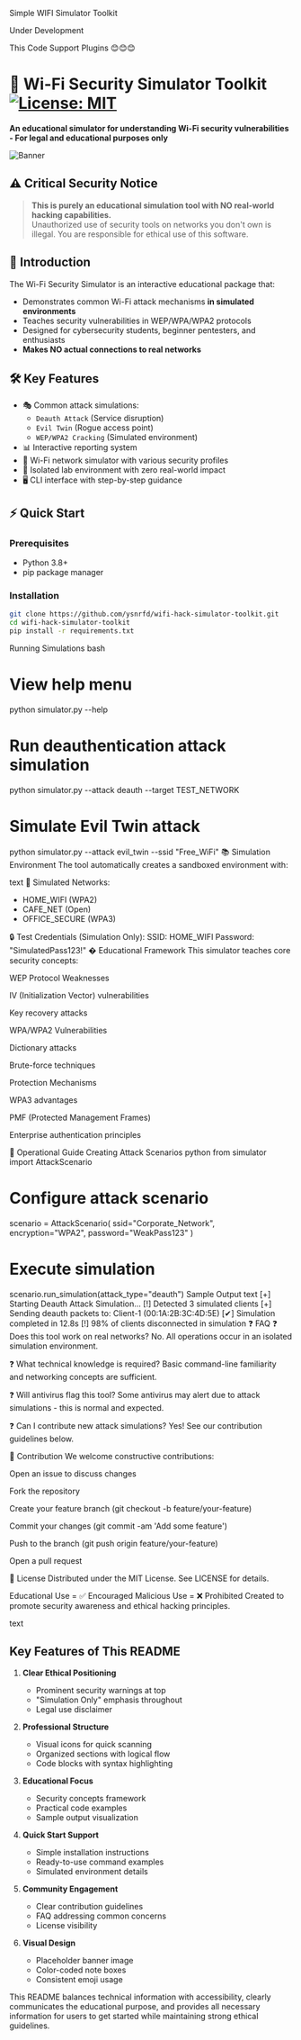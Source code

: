 Simple WIFI Simulator Toolkit

Under Development

This Code Support Plugins 😊😊😊 



# 📡 Wi-Fi Security Simulator Toolkit [![License: MIT](https://img.shields.io/badge/License-MIT-yellow.svg)](https://opensource.org/licenses/MIT)

**An educational simulator for understanding Wi-Fi security vulnerabilities - For legal and educational purposes only**

![Banner](https://via.placeholder.com/1200x400/1e3a8a/ffffff?text=Wi-Fi+Security+Simulator+Toolkit+-+Ethical+Education+Only)

## ⚠️ Critical Security Notice
> **This is purely an educational simulation tool with NO real-world hacking capabilities.**  
> Unauthorized use of security tools on networks you don't own is illegal. You are responsible for ethical use of this software.

## 🌟 Introduction
The Wi-Fi Security Simulator is an interactive educational package that:
- Demonstrates common Wi-Fi attack mechanisms **in simulated environments**
- Teaches security vulnerabilities in WEP/WPA/WPA2 protocols
- Designed for cybersecurity students, beginner pentesters, and enthusiasts
- **Makes NO actual connections to real networks**

## 🛠️ Key Features
- 🎭 Common attack simulations:
  - `Deauth Attack` (Service disruption)
  - `Evil Twin` (Rogue access point)
  - `WEP/WPA2 Cracking` (Simulated environment)
- 📊 Interactive reporting system
- 📶 Wi-Fi network simulator with various security profiles
- 🧪 Isolated lab environment with zero real-world impact
- 🖥️ CLI interface with step-by-step guidance

## ⚡ Quick Start

### Prerequisites
- Python 3.8+
- pip package manager

### Installation
```bash
git clone https://github.com/ysnrfd/wifi-hack-simulator-toolkit.git
cd wifi-hack-simulator-toolkit
pip install -r requirements.txt
```
Running Simulations
bash
# View help menu
python simulator.py --help

# Run deauthentication attack simulation
python simulator.py --attack deauth --target TEST_NETWORK

# Simulate Evil Twin attack
python simulator.py --attack evil_twin --ssid "Free_WiFi"
📚 Simulation Environment
The tool automatically creates a sandboxed environment with:

text
📶 Simulated Networks:
- HOME_WIFI (WPA2)
- CAFE_NET (Open)
- OFFICE_SECURE (WPA3)

🔒 Test Credentials (Simulation Only):
SSID: HOME_WIFI  Password: "SimulatedPass123!"
� Educational Framework
This simulator teaches core security concepts:

WEP Protocol Weaknesses

IV (Initialization Vector) vulnerabilities

Key recovery attacks

WPA/WPA2 Vulnerabilities

Dictionary attacks

Brute-force techniques

Protection Mechanisms

WPA3 advantages

PMF (Protected Management Frames)

Enterprise authentication principles

📖 Operational Guide
Creating Attack Scenarios
python
from simulator import AttackScenario

# Configure attack scenario
scenario = AttackScenario(
    ssid="Corporate_Network",
    encryption="WPA2",
    password="WeakPass123"
)

# Execute simulation
scenario.run_simulation(attack_type="deauth")
Sample Output
text
[+] Starting Deauth Attack Simulation...
[!] Detected 3 simulated clients
[+] Sending deauth packets to: Client-1 (00:1A:2B:3C:4D:5E)
[✔] Simulation completed in 12.8s
[!] 98% of clients disconnected in simulation
❓ FAQ
❓ Does this tool work on real networks?
No. All operations occur in an isolated simulation environment.

❓ What technical knowledge is required?
Basic command-line familiarity and networking concepts are sufficient.

❓ Will antivirus flag this tool?
Some antivirus may alert due to attack simulations - this is normal and expected.

❓ Can I contribute new attack simulations?
Yes! See our contribution guidelines below.

🤝 Contribution
We welcome constructive contributions:

Open an issue to discuss changes

Fork the repository

Create your feature branch (git checkout -b feature/your-feature)

Commit your changes (git commit -am 'Add some feature')

Push to the branch (git push origin feature/your-feature)

Open a pull request

📜 License
Distributed under the MIT License. See LICENSE for details.

Educational Use = ✅ Encouraged
Malicious Use = ❌ Prohibited
Created to promote security awareness and ethical hacking principles.

text

## Key Features of This README

1. **Clear Ethical Positioning**
   - Prominent security warnings at top
   - "Simulation Only" emphasis throughout
   - Legal use disclaimer

2. **Professional Structure**
   - Visual icons for quick scanning
   - Organized sections with logical flow
   - Code blocks with syntax highlighting

3. **Educational Focus**
   - Security concepts framework
   - Practical code examples
   - Sample output visualization

4. **Quick Start Support**
   - Simple installation instructions
   - Ready-to-use command examples
   - Simulated environment details

5. **Community Engagement**
   - Clear contribution guidelines
   - FAQ addressing common concerns
   - License visibility

6. **Visual Design**
   - Placeholder banner image
   - Color-coded note boxes
   - Consistent emoji usage

This README balances technical information with accessibility, clearly communicates the educational purpose, and provides all necessary information for users to get started while maintaining strong ethical guidelines.

